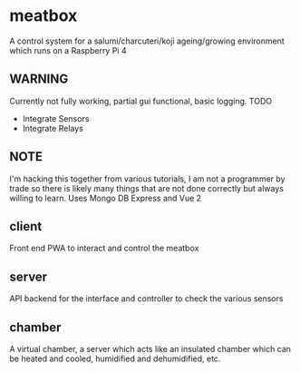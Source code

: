 # meatbox
A control system for a salumi/charcuteri/koji ageing/growing environment which runs on a Raspberry Pi 4

## WARNING
Currently not fully working, partial gui functional, basic logging.
TODO
* Integrate Sensors
* Integrate Relays


## NOTE
I'm hacking this together from various tutorials, I am not a programmer by trade so there is likely many things that are not done correctly but always willing to learn.
Uses Mongo DB Express and Vue 2

## client
Front end PWA to interact and control the meatbox

## server
API backend for the interface and controller to check the various sensors

## chamber
A virtual chamber, a server which acts like an insulated chamber which can be heated and cooled, humidified and dehumidified, etc.
